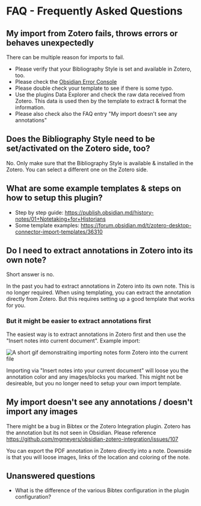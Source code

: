 # FAQ - Frequently Asked Questions


## My import from Zotero fails, throws errors or behaves unexpectedly
There can be multiple reason for imports to fail.

- Please verify that your Bibliography Style is set and available in Zotero, too.
- Please check the [Obsidian Error Console](https://forum.obsidian.md/t/how-to-access-the-console/16703)
- Please double check your template to see if there is some typo.
- Use the plugins Data Explorer and check the raw data received from Zotero. This data is used then by the template to extract & format the information.
- Please also check also the FAQ entry "My import doesn't see any annotations"


## Does the Bibliography Style need to be set/activated on the Zotero side, too?

No. Only make sure that the Bibliography Style is available & installed in the Zotero. You can select a different one on the Zotero side.


## What are some example templates & steps on how to setup this plugin?
- Step by step guide: https://publish.obsidian.md/history-notes/01+Notetaking+for+Historians
- Some template examples: https://forum.obsidian.md/t/zotero-desktop-connector-import-templates/36310


## Do I need to extract annotations in Zotero into its own note?
Short answer is no.

In the past you had to extract annotations in Zotero into its own note. This is no longer required. When using templating, you can extract the annotation directly from Zotero. But this requires setting up a good template that works for you.

### But it might be easier to extract annotations first
The easiest way is to extract annotations in Zotero first and then use the "Insert notes into current document". Example import:

<img src="https://raw.githubusercontent.com/mgmeyers/obsidian-zotero-integration/main/screenshots/demo.gif" alt="A short gif demonstraiting importing notes form Zotero into the current file">

Importing via "Insert notes into your current document" will loose you the annotation color and any images/blocks you marked. This might not be desireable, but you no longer need to setup your own import template.


## My import doesn't see any annotations / doesn't import any images

There might be a bug in Bibtex or the Zotero Integration plugin. Zotero has the annotation but its not seen in Obsidian. Please reference https://github.com/mgmeyers/obsidian-zotero-integration/issues/107

You can export the PDF annotation in Zotero directly into a note. Downside is that you will loose images, links of the location and coloring of the note.


## Unanswered questions
- What is the difference of the various Bibtex configuration in the plugin configuration?
